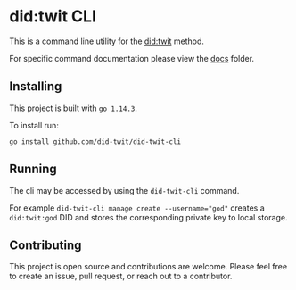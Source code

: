 # did:twit CLI

This is a command line utility for the [did:twit](https://github.com/did-twit/did-twit/blob/master/spec/index.md) method.

For specific command documentation please view the [docs](/docs) folder.

## Installing

This project is built with `go 1.14.3`.

To install run:

`go install github.com/did-twit/did-twit-cli` 

## Running

The cli may be accessed by using the `did-twit-cli` command.

For example `did-twit-cli manage create --username="god"` creates a `did:twit:god` DID and stores the corresponding private key to local storage.

## Contributing

This project is open source and contributions are welcome. Please feel free to create an issue, pull request, or reach out to a contributor.